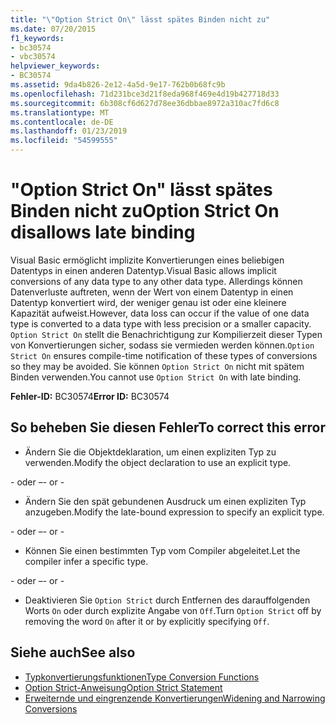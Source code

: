 ```yaml
---
title: "\"Option Strict On\" lässt spätes Binden nicht zu"
ms.date: 07/20/2015
f1_keywords:
- bc30574
- vbc30574
helpviewer_keywords:
- BC30574
ms.assetid: 9da4b826-2e12-4a5d-9e17-762b0b68fc9b
ms.openlocfilehash: 71d231bce3d21f8eda968f469e4d19b427718d33
ms.sourcegitcommit: 6b308cf6d627d78ee36dbbae8972a310ac7fd6c8
ms.translationtype: MT
ms.contentlocale: de-DE
ms.lasthandoff: 01/23/2019
ms.locfileid: "54599555"
---
```

# <a name="option-strict-on-disallows-late-binding"></a><span data-ttu-id="676c6-102">"Option Strict On" lässt spätes Binden nicht zu</span><span class="sxs-lookup"><span data-stu-id="676c6-102">Option Strict On disallows late binding</span></span>
<span data-ttu-id="676c6-103">Visual Basic ermöglicht implizite Konvertierungen eines beliebigen Datentyps in einen anderen Datentyp.</span><span class="sxs-lookup"><span data-stu-id="676c6-103">Visual Basic allows implicit conversions of any data type to any other data type.</span></span> <span data-ttu-id="676c6-104">Allerdings können Datenverluste auftreten, wenn der Wert von einem Datentyp in einen Datentyp konvertiert wird, der weniger genau ist oder eine kleinere Kapazität aufweist.</span><span class="sxs-lookup"><span data-stu-id="676c6-104">However, data loss can occur if the value of one data type is converted to a data type with less precision or a smaller capacity.</span></span> <span data-ttu-id="676c6-105">`Option Strict On` stellt die Benachrichtigung zur Kompilierzeit dieser Typen von Konvertierungen sicher, sodass sie vermieden werden können.</span><span class="sxs-lookup"><span data-stu-id="676c6-105">`Option Strict On` ensures compile-time notification of these types of conversions so they may be avoided.</span></span> <span data-ttu-id="676c6-106">Sie können `Option Strict On` nicht mit spätem Binden verwenden.</span><span class="sxs-lookup"><span data-stu-id="676c6-106">You cannot use `Option Strict On` with late binding.</span></span>  

 <span data-ttu-id="676c6-107">**Fehler-ID:** BC30574</span><span class="sxs-lookup"><span data-stu-id="676c6-107">**Error ID:** BC30574</span></span>  
  
## <a name="to-correct-this-error"></a><span data-ttu-id="676c6-108">So beheben Sie diesen Fehler</span><span class="sxs-lookup"><span data-stu-id="676c6-108">To correct this error</span></span>  
  
-   <span data-ttu-id="676c6-109">Ändern Sie die Objektdeklaration, um einen expliziten Typ zu verwenden.</span><span class="sxs-lookup"><span data-stu-id="676c6-109">Modify the object declaration to use an explicit type.</span></span>  
  
 <span data-ttu-id="676c6-110">\- oder –</span><span class="sxs-lookup"><span data-stu-id="676c6-110">\- or -</span></span>  
  
-   <span data-ttu-id="676c6-111">Ändern Sie den spät gebundenen Ausdruck um einen expliziten Typ anzugeben.</span><span class="sxs-lookup"><span data-stu-id="676c6-111">Modify the late-bound expression to specify an explicit type.</span></span>  
  
 <span data-ttu-id="676c6-112">\- oder –</span><span class="sxs-lookup"><span data-stu-id="676c6-112">\- or -</span></span>  
  
-   <span data-ttu-id="676c6-113">Können Sie einen bestimmten Typ vom Compiler abgeleitet.</span><span class="sxs-lookup"><span data-stu-id="676c6-113">Let the compiler infer a specific type.</span></span>  
  
 <span data-ttu-id="676c6-114">\- oder –</span><span class="sxs-lookup"><span data-stu-id="676c6-114">\- or -</span></span>  
  
-   <span data-ttu-id="676c6-115">Deaktivieren Sie `Option Strict` durch Entfernen des darauffolgenden Worts `On` oder durch explizite Angabe von `Off`.</span><span class="sxs-lookup"><span data-stu-id="676c6-115">Turn `Option Strict` off by removing the word `On` after it or by explicitly specifying `Off`.</span></span>  
  
## <a name="see-also"></a><span data-ttu-id="676c6-116">Siehe auch</span><span class="sxs-lookup"><span data-stu-id="676c6-116">See also</span></span>
- [<span data-ttu-id="676c6-117">Typkonvertierungsfunktionen</span><span class="sxs-lookup"><span data-stu-id="676c6-117">Type Conversion Functions</span></span>](../../visual-basic/language-reference/functions/type-conversion-functions.md)
- [<span data-ttu-id="676c6-118">Option Strict-Anweisung</span><span class="sxs-lookup"><span data-stu-id="676c6-118">Option Strict Statement</span></span>](../../visual-basic/language-reference/statements/option-strict-statement.md)
- [<span data-ttu-id="676c6-119">Erweiternde und eingrenzende Konvertierungen</span><span class="sxs-lookup"><span data-stu-id="676c6-119">Widening and Narrowing Conversions</span></span>](../../visual-basic/programming-guide/language-features/data-types/widening-and-narrowing-conversions.md)

